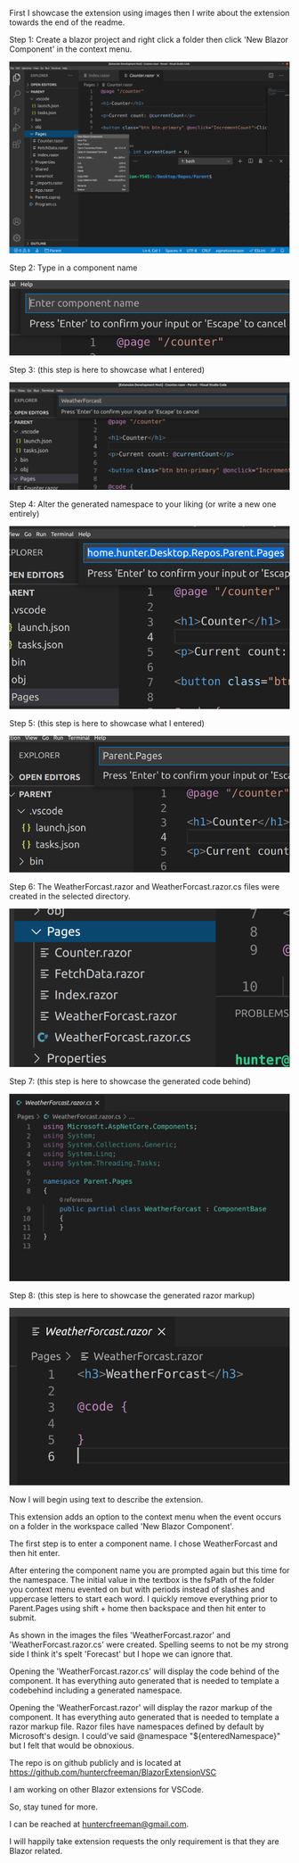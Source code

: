 First I showcase the extension using images then I write about the extension towards the end of the readme.

Step 1: Create a blazor project and right click a folder then click 'New Blazor Component' in the context menu.

![1](https://github.com/huntercfreeman/BlazorExtensionVSC/blob/main/markdownImages/1.jpg?raw=true)



Step 2: Type in a component name

 ![2](https://github.com/huntercfreeman/BlazorExtensionVSC/blob/main/markdownImages/2.png?raw=true)

Step 3: (this step is here to showcase what I entered)

![3](https://github.com/huntercfreeman/BlazorExtensionVSC/blob/main/markdownImages/3.png?raw=true)



Step 4: Alter the generated namespace to your liking (or write a new one entirely)

![4](https://github.com/huntercfreeman/BlazorExtensionVSC/blob/main/markdownImages/4.png?raw=true)



Step 5: (this step is here to showcase what I entered)



![5](https://github.com/huntercfreeman/BlazorExtensionVSC/blob/main/markdownImages/5.png?raw=true)



Step 6: The WeatherForcast.razor and WeatherForcast.razor.cs files were created in the selected directory.

![6](https://github.com/huntercfreeman/BlazorExtensionVSC/blob/main/markdownImages/6.png?raw=true)



Step 7: (this step is here to showcase the generated code behind)

![7](https://github.com/huntercfreeman/BlazorExtensionVSC/blob/main/markdownImages/7.png?raw=true)



Step 8: (this step is here to showcase the generated razor markup)

![8](https://github.com/huntercfreeman/BlazorExtensionVSC/blob/main/markdownImages/8.png?raw=true)

Now I will begin using text to describe the extension.



This extension adds an option to the context menu when the event occurs on a folder in the workspace called 'New Blazor Component'.



The first step is to enter a component name. I chose WeatherForcast and then hit enter.



After entering the component name you are prompted again but this time for the namespace. The initial value in the textbox is the fsPath of the folder you context menu evented on but with periods instead of slashes and uppercase letters to start each word. I quickly remove everything prior to Parent.Pages using shift + home then backspace and then hit enter to submit.



As shown in the images the files 'WeatherForcast.razor' and 'WeatherForcast.razor.cs' were created. Spelling seems to not be my strong side I think it's spelt 'Forecast' but I hope we can ignore that.



Opening the 'WeatherForcast.razor.cs' will display the code behind of the component. It has everything auto generated that is needed to template a codebehind including a generated namespace.



Opening the 'WeatherForcast.razor' will display the razor markup of the component. It has everything auto generated that is needed to template a razor markup file. Razor files have namespaces defined by default by Microsoft's design. I could've said @namespace "${enteredNamespace}" but I felt that would be obnoxious.



The repo is on github publicly and is located at https://github.com/huntercfreeman/BlazorExtensionVSC



I am working on other Blazor extensions for VSCode.

So, stay tuned for more.



I can be reached at huntercfreeman@gmail.com.

I will happily take extension requests the only requirement is that they are Blazor related.